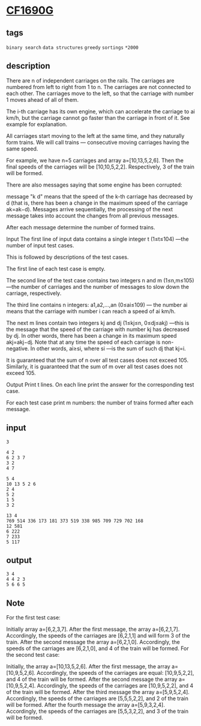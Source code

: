 # [CF1690G](https://codeforces.com/contest/1690/problem/G)

## tags
`binary search` `data structures` `greedy` `sortings` `*2000`

## description
There are n of independent carriages on the rails. The carriages are numbered from left to right from 1 to n. The carriages are not connected to each other. The carriages move to the left, so that the carriage with number 1 moves ahead of all of them.

The i-th carriage has its own engine, which can accelerate the carriage to ai km/h, but the carriage cannot go faster than the carriage in front of it. See example for explanation.

All carriages start moving to the left at the same time, and they naturally form trains. We will call trains — consecutive moving carriages having the same speed.

For example, we have n=5 carriages and array a=[10,13,5,2,6]. Then the final speeds of the carriages will be [10,10,5,2,2]. Respectively, 3 of the train will be formed.

There are also messages saying that some engine has been corrupted:

message "k d" means that the speed of the k-th carriage has decreased by d (that is, there has been a change in the maximum speed of the carriage ak=ak−d).
Messages arrive sequentially, the processing of the next message takes into account the changes from all previous messages.

After each message determine the number of formed trains.

Input
The first line of input data contains a single integer t (1≤t≤104) —the number of input test cases.

This is followed by descriptions of the test cases.

The first line of each test case is empty.

The second line of the test case contains two integers n and m (1≤n,m≤105) —the number of carriages and the number of messages to slow down the carriage, respectively.

The third line contains n integers: a1,a2,…,an (0≤ai≤109) — the number ai means that the carriage with number i can reach a speed of ai km/h.

The next m lines contain two integers kj and dj (1≤kj≤n, 0≤dj≤akj) —this is the message that the speed of the carriage with number kj has decreased by dj. In other words, there has been a change in its maximum speed akj=akj−dj. Note that at any time the speed of each carriage is non-negative. In other words, ai≥si, where si —is the sum of such dj that kj=i.

It is guaranteed that the sum of n over all test cases does not exceed 105. Similarly, it is guaranteed that the sum of m over all test cases does not exceed 105.

Output
Print t lines. On each line print the answer for the corresponding test case.

For each test case print m numbers: the number of trains formed after each message.

## input
```
3

4 2
6 2 3 7
3 2
4 7

5 4
10 13 5 2 6
2 4
5 2
1 5
3 2

13 4
769 514 336 173 181 373 519 338 985 709 729 702 168
12 581
6 222
7 233
5 117
```

## output
```
3 4 
4 4 2 3 
5 6 6 5 
```

## Note
For the first test case:

Initially array a=[6,2,3,7].
After the first message, the array a=[6,2,1,7]. Accordingly, the speeds of the carriages are [6,2,1,1] and will form 3 of the train.
After the second message the array a=[6,2,1,0]. Accordingly, the speeds of the carriages are [6,2,1,0], and 4 of the train will be formed.
For the second test case:

Initially, the array a=[10,13,5,2,6].
After the first message, the array a=[10,9,5,2,6]. Accordingly, the speeds of the carriages are equal: [10,9,5,2,2], and 4 of the train will be formed.
After the second message the array a=[10,9,5,2,4]. Accordingly, the speeds of the carriages are [10,9,5,2,2], and 4 of the train will be formed.
After the third message the array a=[5,9,5,2,4]. Accordingly, the speeds of the carriages are [5,5,5,2,2], and 2 of the train will be formed.
After the fourth message the array a=[5,9,3,2,4]. Accordingly, the speeds of the carriages are [5,5,3,2,2], and 3 of the train will be formed.



